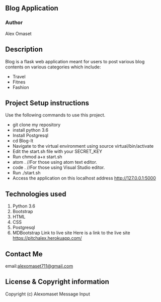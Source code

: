 ## Blog Application
### Author
Alex Omaset
## Description
Blog is a flask web application meant for users to post various blog contents on various categories which include:


* Travel
* Fitnes
* Fashion


## Project Setup instructions
Use the following commands to use this project.

* git clone my repository
* install python 3.6
* Install Postgresql
* cd Blog-It
* Navigate to the virtual environment using source virtual/bin/activate
* Edit the start.sh file with your SECRET_KEY
* Run chmod a+x start.sh
* atom . //For those using atom text editor.
* code . //For those using Visual Studio editor.
* Run ./start.sh
* Access the application on this localhost address http://127.0.0.1:5000

## Technologies used

1. Python 3.6
2. Bootstrap
3. HTML
4. CSS
5. Postgresql
6. MDBootstrap
Link to live site
Here is a link to the live site https://pitchalex.herokuapp.com/

## Contact Me
email:alexomaset711@gmail.com

## License & Copyright information
Copyright (c) Alexomaset
Message Input


